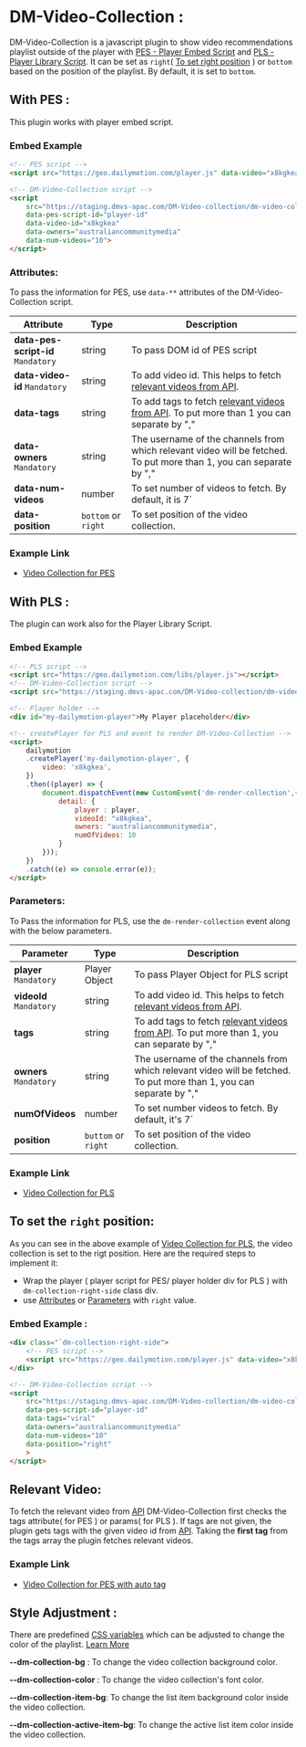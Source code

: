 # DM-Video-Collection :

DM-Video-Collection is a javascript plugin to show video recommendations playlist outside of the player with [PES - Player Embed Script](https://developers.dailymotion.com/player/#player-embed-script) and [PLS - Player Library Script](https://developers.dailymotion.com/player/#player-library-script).  It can be set as `right`( [To set right position](#to-set-the-right-position) ) or `bottom` based on the position of the playlist. By default, it is set to `bottom`.

## With PES :

This plugin works with player embed script.

### Embed Example

```html
<!-- PES script -->
<script src="https://geo.dailymotion.com/player.js" data-video="x8kgkea" id="player-id"></script>

<!-- DM-Video-Collection script -->
<script  
    src="https://staging.dmvs-apac.com/DM-Video-collection/dm-video-collection.js" 
    data-pes-script-id="player-id"
    data-video-id="x8kgkea"
    data-owners="australiancommunitymedia"
    data-num-videos="10">
</script>

```
### Attributes: 

To pass the information for PES, use `data-**` attributes of the DM-Video-Collection script.

| Attribute | Type | Description |
| --- | --- | --- |
| <b>data-pes-script-id</b> <br /> `Mandatory` | string | To pass DOM id of PES script |
| <b>data-video-id</b>  `Mandatory` <br />| string | To add video id. This helps to fetch [relevant videos from API](#relevant-video).|
| <b>data-tags</b> <br />| string | To add tags to fetch [relevant videos from API](#relevant-video). To put more than 1 you can separate by ","|
| <b>data-owners</b> <br /> `Mandatory` | string | The username of the channels from which relevant video will be fetched. To put more than 1, you can separate by ","|
| <b>data-num-videos</b>| number | To set number of videos to fetch. By default, it is 7`|
| <b>data-position</b>| `bottom` or `right` | To set position of the video collection.|

### Example Link
- [Video Collection for PES](https://staging.dmvs-apac.com/DM-Video-collection/lab/pes-demo.html)


## With PLS :

The plugin can work also for the Player Library Script.

### Embed Example

```html
<!-- PLS script -->
<script src="https://geo.dailymotion.com/libs/player.js"></script>
<!-- DM-Video-Collection script -->
<script src="https://staging.dmvs-apac.com/DM-Video-collection/dm-video-collection.js" ></script>

<!-- Player holder -->
<div id="my-dailymotion-player">My Player placeholder</div>

<!-- createPlayer for PLS and event to render DM-Video-Collection -->
<script>
    dailymotion
    .createPlayer('my-dailymotion-player', {
        video: 'x8kgkea',
    })
    .then((player) => {
        document.dispatchEvent(new CustomEvent('dm-render-collection',{
            detail: {
                player : player,
                videoId: "x8kgkea",
                owners: "australiancommunitymedia",
                numOfVideos: 10
            }
        }));
    })
    .catch((e) => console.error(e));
</script>

```
### Parameters: 

To Pass the information for PLS, use the `dm-render-collection` event along with the below parameters.

| Parameter | Type | Description |
| --- | --- | --- |
| <b>player</b> <br /> `Mandatory` | Player Object | To pass Player Object for PLS script |
| <b>videoId</b> <br /> `Mandatory` | string | To add video id. This helps to fetch [relevant videos from API](#relevant-video).|
| <b>tags</b> | string | To add tags to fetch [relevant videos from API](#relevant-video). To put more than 1, you can separate by ","|
| <b>owners</b> <br /> `Mandatory` | string | The username of the channels from which relevant video will be fetched. To put more than 1, you can separate by ","|
| <b>numOfVideos</b>| number | To set number videos to fetch. By default, it's 7`|
| <b>position</b>| `buttom` or `right` | To set position of the video collection.|

### Example Link
- [Video Collection for PLS](https://staging.dmvs-apac.com/DM-Video-collection/lab/pls-demo.html)

## To set the `right` position:

As you can see in the above example of [Video Collection for PLS](https://staging.dmvs-apac.com/DM-Video-collection/lab/pls-demo.html), the video collection is set to the rigt position. Here are the required steps to implement it:
- Wrap the player ( player script for PES/ player holder div for PLS ) with `dm-collection-right-side` class div.
- use [Attributes](#attributes) or [Parameters](#parameters) with `right` value.
    
### Embed Example : 
```html
<div class="`dm-collection-right-side">
    <!-- PES script -->
    <script src="https://geo.dailymotion.com/player.js" data-video="x8kgkea" id="player-id"></script>
</div>

<!-- DM-Video-Collection script -->
<script  
    src="https://staging.dmvs-apac.com/DM-Video-collection/dm-video-collection.js" 
    data-pes-script-id="player-id"
    data-tags="viral"
    data-owners="australiancommunitymedia"
    data-num-videos="10"
    data-position="right"
    >
</script>
```    

## Relevant Video:
To fetch the relevant video from [API](https://developers.dailymotion.com/api/#video-filters) DM-Video-Collection first checks the tags attribute( for PES ) or params( for PLS ). If tags are not given, the plugin gets tags with the given video id from [API](https://developers.dailymotion.com/api/#video-fields). Taking the **first tag** from the tags array the plugin fetches relevant videos.

### Example Link
- [Video Collection for PES with auto tag](https://staging.dmvs-apac.com/DM-Video-collection/lab/pes-demo-auto.html)

## Style Adjustment :

There are predefined [CSS variables](https://developer.mozilla.org/en-US/docs/Web/CSS/Using_CSS_custom_properties) which can be adjusted to change the color of the playlist. [Learn More](#embed-link)

**--dm-collection-bg** : To change the video collection background color.

**--dm-collection-color** : To change the video collection's font color.

**--dm-collection-item-bg**: To change the list item background color inside the video collection.

**--dm-collection-active-item-bg**: To change the active list item color inside the video collection.


